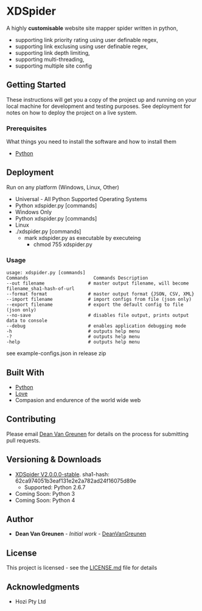 # XDSpider

A highly **customisable** website site mapper spider written in python,
- supporting link priority rating using user definable regex,
- supporting link exclusing using user definable regex,
- supporting link depth limiting,
- supporting multi-threading,
- supporting multiple site config

## Getting Started

These instructions will get you a copy of the project up and running on your local machine for development and testing purposes. See deployment for notes on how to deploy the project on a live system.

### Prerequisites

What things you need to install the software and how to install them

* [Python](https://www.python.org/)

## Deployment

Run on any platform (Windows, Linux, Other)
* Universal - All Python Supported Operating Systems
 * Python xdspider.py [commands]
* Windows Only
 * Python xdspider.py [commands]
* Linux
 * ./xdspider.py [commands]
   * mark xdspider.py as executable by executeing
     * chmod 755 xdspider.py
        
### Usage
```
usage: xdspider.py [commands]
Commands                        Commands Description
--out filename                # master output filename, will become filename_sha1-hash-of-url
--format format               # master output format {JSON, CSV, XML}
--import filename             # import configs from file (json only)
--export filename             # export the default config to file (json only)
--no-save                     # disables file output, prints output data to console
--debug                       # enables application debugging mode
-h                            # outputs help menu
-?                            # outputs help menu
-help                         # outputs help menu
```

see example-configs.json in release zip

## Built With

* [Python](https://www.python.org/)
* [Love](https://en.wikipedia.org/wiki/Love)
* Compasion and endurence of the world wide web

## Contributing

Please email [Dean Van Greunen](mailto:deanvg9000@gmail.com) for details on the process for submitting pull requests.

## Versioning & Downloads

* [XDSpider V2.0.0.0-stable](xdspider-v2.0.0.0-stable.zip). sha1-hash:  62ca974051b3eaf131e2e2a782ad24f16075d89e
  * Supported: Python 2.6.7
* Coming Soon: Python 3
* Coming Soon: Python 4

## Author
* **Dean Van Greunen** - *Initial work* - [DeanVanGreunen](https://github.com/DeanVanGreunen)

## License

This project is licensed - see the [LICENSE.md](LICENSE.md) file for details

## Acknowledgments

* Hozi Pty Ltd

